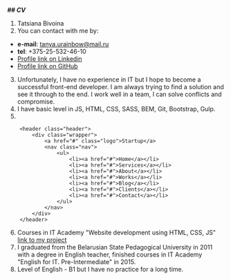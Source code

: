 ***## CV***
1. Tatsiana Bivoina
2. You can contact with me by:
  * **e-mail**: tanya.urainbow@mail.ru
  * **tel**: +375-25-532-46-10
  * [Profile link on Linkedin](https://www.linkedin.com/in/%D1%82%D0%B0%D1%82%D1%8C%D1%8F%D0%BD%D0%B0-%D0%B1%D0%B8%D0%B2%D0%BE%D0%B9%D0%BD%D0%BE-6454611b7/)
  * [Profile link on GitHub](https://github.com/Tatsiana-Bivoina)
3. Unfortunately, I have no experience in IT but I hope to become a successful front-end developer. I am always trying to find a solution and see it through to the end. I work well in a team, I can solve conflicts and compromise.
4. I have basic level in JS, HTML, CSS, SASS, BEM, Git, Bootstrap, Gulp.
5. 
```
    <header class="header">
        <div class="wrapper">
            <a href="#" class="logo">Startup</a>
            <nav class="nav">
                <ul>
                    <li><a href="#">Home</a></li>
                    <li><a href="#">Services</a></li>
                    <li><a href="#">About</a></li>
                    <li><a href="#">Works</a></li>
                    <li><a href="#">Blog</a></li>
                    <li><a href="#">Clients</a></li>
                    <li><a href="#">Contact</a></li>
                </ul>
            </nav>
        </div>
    </header>
```
6. Courses in IT Academy "Website development using HTML, CSS, JS"\
[link to my project](https://tatsiana-bivoina.github.io/Clemo/dist/index.html)
7. I graduated from the Belarusian State Pedagogical University in 2011 with a degree in English teacher, finished courses in IT Academy "English for IT. Pre-Intermediate" in 2015.
8. Level of English - B1 but I have no practice for a long time.